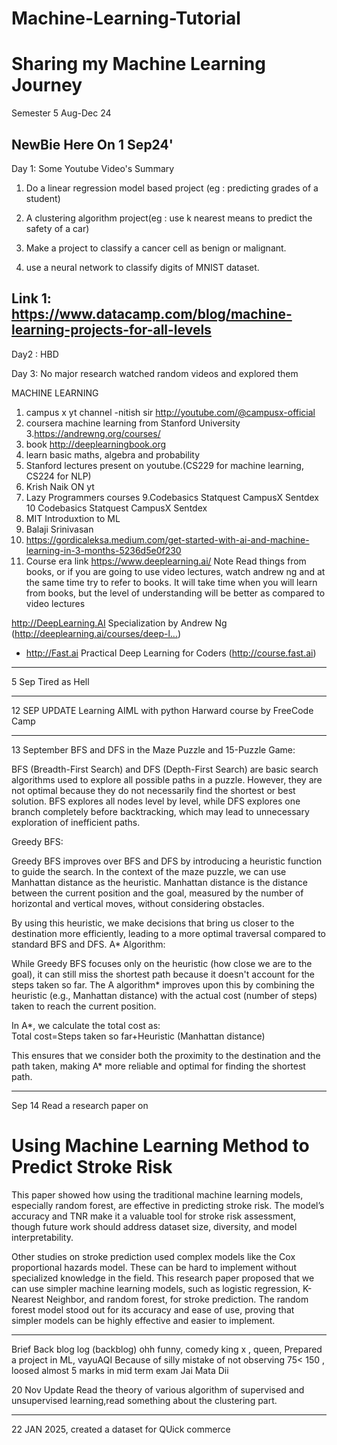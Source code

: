 # Machine-Learning-Tutorial

# Sharing my Machine Learning Journey
Semester 5 Aug-Dec 24

NewBie Here On 1 Sep24'
------------------------------------
Day 1: Some Youtube Video's Summary

1. Do a linear regression model based project (eg : predicting grades of a student)

2. A clustering algorithm project(eg : use k nearest means to predict the safety of a  car)

3. Make a project to classify a cancer cell as benign or malignant.

4. use a neural network to classify digits of MNIST dataset.

Link 1: https://www.datacamp.com/blog/machine-learning-projects-for-all-levels
------------------------------------
Day2 : HBD 

Day 3: No major research watched random videos and explored them 

MACHINE LEARNING 
1. campus x yt channel -nitish sir http://youtube.com/@campusx-official 
2. coursera machine learning from Stanford University
3.https://andrewng.org/courses/
4. book http://deeplearningbook.org 
5. learn basic maths, algebra and probability
6. Stanford lectures present on youtube.(CS229 for machine learning, CS224 for NLP)
7. Krish Naik ON yt
8. Lazy Programmers courses
9.Codebasics
   Statquest
    CampusX
      Sentdex
10 Codebasics
Statquest
CampusX
Sentdex
11. MIT Introduxtion to ML
12. Balaji Srinivasan
13. https://gordicaleksa.medium.com/get-started-with-ai-and-machine-learning-in-3-months-5236d5e0f230
14. Course era link https://www.deeplearning.ai/
Note
Read things from books, or if you are going to use video lectures, watch andrew ng and at the same time try to refer to books. It will take time when you will learn from books, but the level of understanding will be better as compared to video lectures



http://DeepLearning.AI Specialization by Andrew Ng (http://deeplearning.ai/courses/deep-l…) 

 * http://Fast.ai Practical Deep Learning for Coders (http://course.fast.ai)
-------------------------------------------------------
5 Sep  Tired as Hell




-------------------------------------------------------

12 SEP UPDATE
Learning AIML with python Harward course by FreeCode Camp


------------------------------------------------------
13 September 
BFS and DFS in the Maze Puzzle and 15-Puzzle Game:

BFS (Breadth-First Search) and DFS (Depth-First Search) are basic search algorithms used to explore all possible paths in a puzzle.
However, they are not optimal because they do not necessarily find the shortest or best solution.
BFS explores all nodes level by level, while DFS explores one branch completely before backtracking, which may lead to unnecessary exploration of inefficient paths.


Greedy BFS:

Greedy BFS improves over BFS and DFS by introducing a heuristic function to guide the search.
In the context of the maze puzzle, we can use Manhattan distance as the heuristic.
Manhattan distance is the distance between the current position and the goal, measured by the number of horizontal and vertical moves, without considering obstacles.

By using this heuristic, we make decisions that bring us closer to the destination more efficiently, leading to a more optimal traversal compared to standard BFS and DFS.
A* Algorithm:

While Greedy BFS focuses only on the heuristic (how close we are to the goal), it can still miss the shortest path because it doesn't account for the steps taken so far.
The A algorithm* improves upon this by combining the heuristic (e.g., Manhattan distance) with the actual cost (number of steps) taken to reach the current position.

In A*, we calculate the total cost as:
Total cost=Steps taken so far+Heuristic (Manhattan distance)

This ensures that we consider both the proximity to the destination and the path taken, making A* more reliable and optimal for finding the shortest path.

--------------------------------------------------
Sep 14 
Read a research paper on

# Using Machine Learning Method to Predict Stroke Risk
 
This paper showed how using the traditional machine learning models, especially random forest, are effective in predicting stroke risk. The model’s accuracy and TNR make it a valuable tool for stroke risk assessment, though future work should address dataset size, diversity, and model interpretability.

Other studies on stroke prediction used complex models like the Cox proportional hazards model. These can be hard to implement without specialized knowledge in the field. This research paper proposed that we can use simpler machine learning models, such as logistic regression, K-Nearest Neighbor, and random forest, for stroke prediction. The random forest model stood out for its accuracy and ease of use, proving that simpler models can be highly effective and easier to implement.


--------------------------------------
Brief Back blog log (backblog) ohh funny, comedy king x , queen,
Prepared a project in ML, vayuAQI
Because of silly mistake of not observing 75< 150 , loosed almost 5 marks in mid term exam
Jai Mata Dii

20 Nov Update
Read the theory of various algorithm of supervised and unsupervised learning,read something about the clustering part.

--------------------------------------
22 JAN 2025, 
created a dataset for QUick commerce


